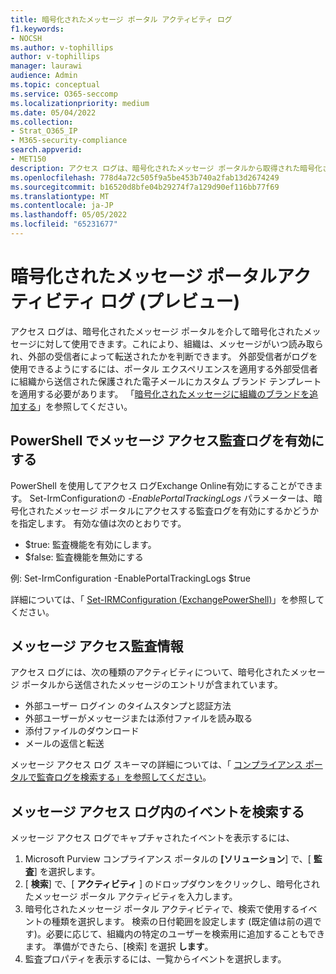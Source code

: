 ```yaml
---
title: 暗号化されたメッセージ ポータル アクティビティ ログ
f1.keywords:
- NOCSH
ms.author: v-tophillips
author: v-tophillips
manager: laurawi
audience: Admin
ms.topic: conceptual
ms.service: O365-seccomp
ms.localizationpriority: medium
ms.date: 05/04/2022
ms.collection:
- Strat_O365_IP
- M365-security-compliance
search.appverid:
- MET150
description: アクセス ログは、暗号化されたメッセージ ポータルから取得された暗号化されたメッセージに対して使用できます。
ms.openlocfilehash: 778d4a72c505f9a5be453b740a2fab13d2674249
ms.sourcegitcommit: b16520d8bfe04b29274f7a129d90ef116bb77f69
ms.translationtype: MT
ms.contentlocale: ja-JP
ms.lasthandoff: 05/05/2022
ms.locfileid: "65231677"
---
```

# <a name="encrypted-message-portal-activity-log-preview"></a>暗号化されたメッセージ ポータルアクティビティ ログ (プレビュー)

アクセス ログは、暗号化されたメッセージ ポータルを介して暗号化されたメッセージに対して使用できます。これにより、組織は、メッセージがいつ読み取られ、外部の受信者によって転送されたかを判断できます。 外部受信者がログを使用できるようにするには、ポータル エクスペリエンスを適用する外部受信者に組織から送信された保護された電子メールにカスタム ブランド テンプレートを適用する必要があります。 「[暗号化されたメッセージに組織のブランドを追加する](add-your-organization-brand-to-encrypted-messages.md)」を参照してください。

## <a name="enabling-message-access-audit-logs-in-powershell"></a>PowerShell でメッセージ アクセス監査ログを有効にする

PowerShell を使用してアクセス ログExchange Online有効にすることができます。 Set-IrmConfigurationの *-EnablePortalTrackingLogs* パラメーターは、暗号化されたメッセージ ポータルにアクセスする監査ログを有効にするかどうかを指定します。 有効な値は次のとおりです。

- $true: 監査機能を有効にします。
- $false: 監査機能を無効にする

例: Set-IrmConfiguration -EnablePortalTrackingLogs $true

詳細については、「 [Set-IRMConfiguration (ExchangePowerShell)](/powershell/module/exchange/set-irmconfiguration)」を参照してください。

## <a name="message-access-audit-information"></a>メッセージ アクセス監査情報

アクセス ログには、次の種類のアクティビティについて、暗号化されたメッセージ ポータルから送信されたメッセージのエントリが含まれています。

- 外部ユーザー ログイン のタイムスタンプと認証方法
- 外部ユーザーがメッセージまたは添付ファイルを読み取る
- 添付ファイルのダウンロード
- メールの返信と転送

メッセージ アクセス ログ スキーマの詳細については、「 [コンプライアンス ポータルで監査ログを検索する」を参照してください](search-the-audit-log-in-security-and-compliance.md#encrypted-message-portal-activities)。

## <a name="search-for-events-in-the-message-access-logs"></a>メッセージ アクセス ログ内のイベントを検索する

メッセージ アクセス ログでキャプチャされたイベントを表示するには、

1. Microsoft Purview コンプライアンス ポータルの **[ソリューション**] で、[ **監査**] を選択します。
1. [ **検索**] で、[ **アクティビティ** ] のドロップダウンをクリックし、暗号化されたメッセージ ポータル アクティビティを入力します。
1. 暗号化されたメッセージ ポータル アクティビティで、検索で使用するイベントの種類を選択します。 検索の日付範囲を設定します (既定値は前の週です)。必要に応じて、組織内の特定のユーザーを検索用に追加することもできます。 準備ができたら、[検索] を選択 **します**。
1. 監査プロパティを表示するには、一覧からイベントを選択します。
